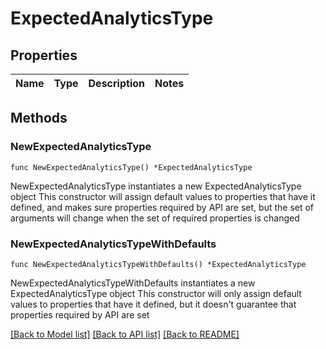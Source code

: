 # ExpectedAnalyticsType

## Properties

Name | Type | Description | Notes
------------ | ------------- | ------------- | -------------

## Methods

### NewExpectedAnalyticsType

`func NewExpectedAnalyticsType() *ExpectedAnalyticsType`

NewExpectedAnalyticsType instantiates a new ExpectedAnalyticsType object
This constructor will assign default values to properties that have it defined,
and makes sure properties required by API are set, but the set of arguments
will change when the set of required properties is changed

### NewExpectedAnalyticsTypeWithDefaults

`func NewExpectedAnalyticsTypeWithDefaults() *ExpectedAnalyticsType`

NewExpectedAnalyticsTypeWithDefaults instantiates a new ExpectedAnalyticsType object
This constructor will only assign default values to properties that have it defined,
but it doesn't guarantee that properties required by API are set


[[Back to Model list]](../README.md#documentation-for-models) [[Back to API list]](../README.md#documentation-for-api-endpoints) [[Back to README]](../README.md)


